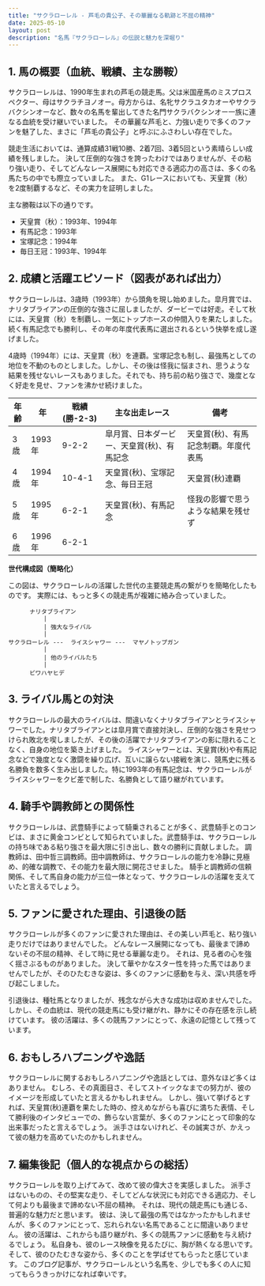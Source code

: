 ```yaml
---
title: "サクラローレル - 芦毛の貴公子、その華麗なる軌跡と不屈の精神"
date: 2025-05-10
layout: post
description: "名馬『サクラローレル』の伝説と魅力を深堀り"
---
```


## 1. 馬の概要（血統、戦績、主な勝鞍）

サクラローレルは、1990年生まれの芦毛の競走馬。父は米国産馬のミスプロスペクター、母はサクラチヨノオー。母方からは、名牝サクラユタカオーやサクラバクシンオーなど、数々の名馬を輩出してきた名門サクラバクシンオー一族に連なる血統を受け継いでいました。  その華麗な芦毛と、力強い走りで多くのファンを魅了した、まさに「芦毛の貴公子」と呼ぶにふさわしい存在でした。

競走生活においては、通算成績31戦10勝、2着7回、3着5回という素晴らしい成績を残しました。  決して圧倒的な強さを誇ったわけではありませんが、その粘り強い走り、そしてどんなレース展開にも対応できる適応力の高さは、多くの名馬たちの中でも際立っていました。  また、G1レースにおいても、天皇賞（秋）を2度制覇するなど、その実力を証明しました。

主な勝鞍は以下の通りです。

* 天皇賞（秋）：1993年、1994年
* 有馬記念：1993年
* 宝塚記念：1994年
* 毎日王冠：1993年、1994年


## 2. 成績と活躍エピソード（図表があれば出力）

サクラローレルは、3歳時（1993年）から頭角を現し始めました。皐月賞では、ナリタブライアンの圧倒的な強さに屈しましたが、ダービーでは好走。そして秋には、天皇賞（秋）を制覇し、一気にトップホースの仲間入りを果たしました。続く有馬記念でも勝利し、その年の年度代表馬に選出されるという快挙を成し遂げました。

4歳時（1994年）には、天皇賞（秋）を連覇。宝塚記念も制し、最強馬としての地位を不動のものとしました。しかし、その後は怪我に悩まされ、思うような結果を残せないレースもありました。それでも、持ち前の粘り強さで、幾度となく好走を見せ、ファンを沸かせ続けました。

| 年齢 | 年 | 戦績(勝-2-3) | 主な出走レース | 備考 |
|---|---|---|---|---|
| 3歳 | 1993年 | 9-2-2 | 皐月賞、日本ダービー、天皇賞(秋)、有馬記念 | 天皇賞(秋)、有馬記念制覇。年度代表馬 |
| 4歳 | 1994年 | 10-4-1 | 天皇賞(秋)、宝塚記念、毎日王冠 | 天皇賞(秋)連覇 |
| 5歳 | 1995年 | 6-2-1 | 天皇賞(秋)、有馬記念 | 怪我の影響で思うような結果を残せず |
| 6歳 | 1996年 | 6-2-1 |  |  |


**世代構成図（簡略化）**

この図は、サクラローレルの活躍した世代の主要競走馬の繋がりを簡略化したものです。  実際には、もっと多くの競走馬が複雑に絡み合っていました。

```
      ナリタブライアン
          |
          | 強大なライバル
          |
サクラローレル ---  ライスシャワー ---  マヤノトップガン
          |
          | 他のライバルたち
          |
      ビワハヤヒデ
```


## 3. ライバル馬との対決

サクラローレルの最大のライバルは、間違いなくナリタブライアンとライスシャワーでした。ナリタブライアンとは皐月賞で直接対決し、圧倒的な強さを見せつけられ敗北を喫しましたが、その後の活躍でナリタブライアンの影に隠れることなく、自身の地位を築き上げました。  ライスシャワーとは、天皇賞(秋)や有馬記念などで幾度となく激闘を繰り広げ、互いに譲らない接戦を演じ、競馬史に残る名勝負を数多く生み出しました。特に1993年の有馬記念は、サクラローレルがライスシャワーをクビ差で制した、名勝負として語り継がれています。


## 4. 騎手や調教師との関係性

サクラローレルは、武豊騎手によって騎乗されることが多く、武豊騎手とのコンビは、まさに黄金コンビとして知られていました。武豊騎手は、サクラローレルの持ち味である粘り強さを最大限に引き出し、数々の勝利に貢献しました。  調教師は、田中哲三調教師。田中調教師は、サクラローレルの能力を冷静に見極め、的確な調教で、その能力を最大限に開花させました。  騎手と調教師の信頼関係、そして馬自身の能力が三位一体となって、サクラローレルの活躍を支えていたと言えるでしょう。


## 5. ファンに愛された理由、引退後の話

サクラローレルが多くのファンに愛された理由は、その美しい芦毛と、粘り強い走りだけではありませんでした。  どんなレース展開になっても、最後まで諦めないその不屈の精神、そして時に見せる華麗な走り。  それは、見る者の心を強く揺さぶるものがありました。  決して華やかなスター性を持った馬ではありませんでしたが、そのひたむきな姿は、多くのファンに感動を与え、深い共感を呼び起こしました。

引退後は、種牡馬となりましたが、残念ながら大きな成功は収めませんでした。しかし、その血統は、現代の競走馬にも受け継がれ、静かにその存在感を示し続けています。  彼の活躍は、多くの競馬ファンにとって、永遠の記憶として残っています。


## 6. おもしろハプニングや逸話

サクラローレルに関するおもしろハプニングや逸話としては、意外なほど多くはありません。  むしろ、その真面目さ、そしてストイックなまでの努力が、彼のイメージを形成していたと言えるかもしれません。  しかし、強いて挙げるとすれば、天皇賞(秋)連覇を果たした時の、控えめながらも喜びに満ちた表情、そして勝利後のインタビューでの、飾らない言葉が、多くのファンにとって印象的な出来事だったと言えるでしょう。  派手さはないけれど、その誠実さが、かえって彼の魅力を高めていたのかもしれません。


## 7. 編集後記（個人的な視点からの総括）

サクラローレルを取り上げてみて、改めて彼の偉大さを実感しました。  派手さはないものの、その堅実な走り、そしてどんな状況にも対応できる適応力、そして何よりも最後まで諦めない不屈の精神。  それは、現代の競走馬にも通じる、普遍的な魅力だと思います。  彼は、決して最強の馬ではなかったかもしれませんが、多くのファンにとって、忘れられない名馬であることに間違いありません。  彼の活躍は、これからも語り継がれ、多くの競馬ファンに感動を与え続けるでしょう。  私自身も、彼のレース映像を見るたびに、胸が熱くなる思いです。  そして、彼のひたむきな姿から、多くのことを学ばせてもらったと感じています。  このブログ記事が、サクラローレルという名馬を、少しでも多くの人に知ってもらうきっかけになれば幸いです。
